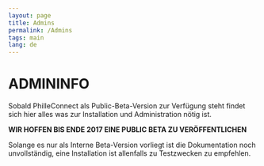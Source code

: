 ```yaml
---
layout: page
title: Admins
permalink: /Admins
tags: main
lang: de
---
```


# **ADMIN**INFO

Sobald PhilleConnect als Public-Beta-Version zur Verfügung steht findet sich hier alles was zur Installation und Administration nötig ist.

**WIR HOFFEN BIS ENDE 2017 EINE PUBLIC BETA ZU VERÖFFENTLICHEN**

Solange es nur als Interne Beta-Version vorliegt ist die Dokumentation noch unvollständig, eine Installation ist allenfalls zu Testzwecken zu empfehlen.
